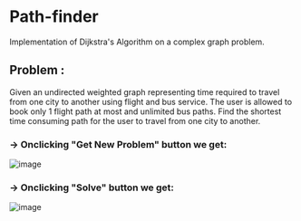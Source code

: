 # Path-finder
Implementation of Dijkstra's Algorithm on a complex graph problem.

## Problem : 
Given an undirected weighted graph representing time required to travel from one city to another using flight and bus service. The user is allowed to book only 1 flight path at most and unlimited bus paths. Find the shortest time consuming path for the user to travel from one city to another.

### -> Onclicking "Get New Problem" button we get:

![image](https://user-images.githubusercontent.com/66907545/176753496-d044006d-e6fe-471c-87ce-32b79dcbc8a8.png)

### -> Onclicking "Solve" button we get:

![image](https://user-images.githubusercontent.com/66907545/176753724-1544d429-1aa3-4e41-82ec-2bf5591af723.png)
